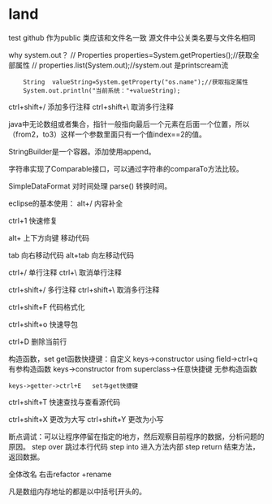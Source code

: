 # land
test github
作为public 类应该和文件名一致 源文件中公关类名要与文件名相同

why system.out？ 
//		Properties properties=System.getProperties();//获取全部属性
//		properties.list(System.out);//system.out 是printscream流

		String  valueString=System.getProperty("os.name");//获取指定属性
		System.out.println("当前系统："+valueString);

ctrl+shift+/  添加多行注释
ctrl+shift+\  取消多行注释

java中无论数组或者集合，指针一般指向最后一个元素在后面一个位置，所以（from2，to3）这样一个参数里面只有一个值index==2的值。


StringBuilder是一个容器。添加使用append。


字符串实现了Comparable接口，可以通过字符串的comparaTo方法比较。

SimpleDataFormat 对时间处理   parse()  转换时间。






eclipse的基本使用：
alt+/  内容补全

ctrl+1 快速修复

alt+ 上下方向键  移动代码

tab 向右移动代码
alt+tab 向左移动代码

ctrl+/  单行注释
ctrl+\  取消单行注释

ctrl+shift+/  多行注释
ctrl+shift+\  取消多行注释

ctrl+shift+F  代码格式化

ctrl+shift+o  快速导包

ctrl+D   删除当前行


构造函数，set get函数快捷键：自定义
	keys->constructor using field->ctrl+q  有参构造函数
	keys->constructor from superclass->任意快捷键     无参构造函数

	keys->getter->ctrl+E   set与get快捷键


ctrl+shift+T  快速查找与查看源代码

ctrl+shift+X  更改为大写
ctrl+shift+Y  更改为小写

断点调试：可以让程序停留在指定的地方，然后观察目前程序的数据，分析问题的原因。
	step over 跳过本行代码
	step into 进入方法内部
	step return 结束方法，返回数据。

全体改名  右击refactor +rename



凡是数组内存地址的都是以中括号[开头的。
